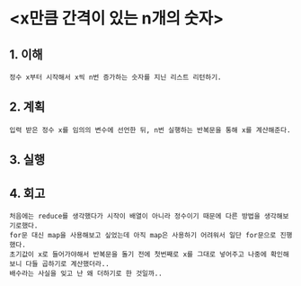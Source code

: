 # <x만큼 간격이 있는 n개의 숫자>

## 1. 이해

    정수 x부터 시작해서 x씩 n번 증가하는 숫자를 지닌 리스트 리턴하기.

## 2. 계획

    입력 받은 정수 x를 임의의 변수에 선언한 뒤, n번 실행하는 반복문을 통해 x를 계산해준다.

## 3. 실행 

## 4. 회고

    처음에는 reduce를 생각했다가 시작이 배열이 아니라 정수이기 때문에 다른 방법을 생각해보기로했다.
    for문 대신 map을 사용해보고 싶었는데 아직 map은 사용하기 어려워서 일단 for문으로 진행했다.
    초기값이 x로 들어가야해서 반복문을 돌기 전에 첫번째로 x를 그대로 넣어주고 나중에 확인해보니 다들 곱하기로 계산했더라..
    배수라는 사실을 잊고 난 왜 더하기로 한 것일까..
